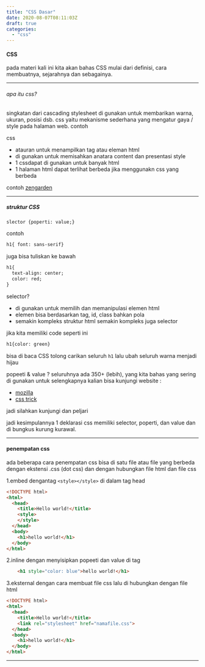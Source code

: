 ```yaml
---
title: "CSS Dasar"
date: 2020-08-07T08:11:03Z
draft: true
categories:
  - "css"
---
```


#### CSS
pada materi kali ini kita akan bahas CSS mulai dari definisi, cara membuatnya, sejarahnya dan sebagainya.

---

###### apa itu css?
singkatan dari cascading stylesheet di gunakan untuk membarikan warna, ukuran, posisi dsb.
css yaitu mekanisme sederhana yang mengatur gaya / style pada halaman web.
contoh 

css 
* atauran untuk menampilkan tag atau eleman html
* di gunakan untuk memisahkan anatara content dan presentasi style
* 1 cssdapat di gunakan untuk banyak html
* 1 halaman html dapat terlihat berbeda jika menggunakn css yang berbeda

contoh
[zengarden](https://csszengarden.com)

---

##### struktur CSS
```html
slector {poperti: value;}
```
contoh 
```html
h1{ font: sans-serif}
```
juga bisa tuliskan ke bawah 
```html
h1{
  text-align: center;
  color: red;
}
```
selector?
* di gunakan untuk memilih dan memanipulasi elemen html
* elemen bisa berdasarkan tag, id, class bahkan pola 
* semakin kompleks struktur html semakin kompleks juga selector 

jika kita memiliki code seperti ini 
```html 
h1{color: green}
```
bisa di baca
CSS tolong carikan seluruh `h1` lalu ubah seluruh warna menjadi hijau

popeeti & value ?
seluruhnya ada 350+ (lebih), yang kita bahas yang sering di gunakan 
untuk selengkapnya kalian bisa kunjungi website : 
* [mozilla](https://mozilla.org/en-/docs/CSS/reference)
* [css trick](http://css-tricks.com/almanac)

jadi silahkan kunjungi dan peljari

jadi kesimpulannya 1 deklarasi css memiliki selector, poperti, dan value
dan di bungkus kurung kurawal.

--- 

#### penempatan css
ada beberapa cara penempatan css bisa di satu file atau file yang berbeda dengan ekstensi .css (dot css) dan dengan hubungkan file html dan file css

1.embed 
dengantag `<style></style>` di dalam tag head
```html 
<!DOCTYPE html>
<html>
  <head>
    <title>Hello world!</title>
    <style>
    </style>
  </head>
  <body>
    <h1>hello world!</h1>
  </body>
</html>
```
2.inline
dengan menyisipkan popeeti dan value di tag
```html 
    <h1 style="color: blue">hello world!</h1>
```
3.eksternal
dengan cara membuat file css lalu di hubungkan dengan file html

```html 
<!DOCTYPE html>
<html>
  <head>
    <title>Hello world!</title>
    <link rel="stylesheet" href="namafile.css">
  </head>
  <body>
    <h1>hello world!</h1>
  </body>
</html>
```
---